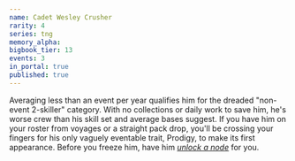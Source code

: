 ```yaml
---
name: Cadet Wesley Crusher
rarity: 4
series: tng
memory_alpha:
bigbook_tier: 13
events: 3
in_portal: true
published: true
---
```


Averaging less than an event per year qualifies him for the dreaded "non-event 2-skiller" category. With no collections or daily work to save him, he's worse crew than his skill set and average bases suggest. If you have him on your roster from voyages or a straight pack drop, you'll be crossing your fingers for his only vaguely eventable trait, Prodigy, to make its first appearance. Before you freeze him, have him [_unlock a node_](https://stt.wiki/wiki/Into_the_Lion%27s_Den) for you.

